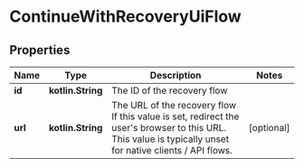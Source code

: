
# ContinueWithRecoveryUiFlow

## Properties
| Name | Type | Description | Notes |
| ------------ | ------------- | ------------- | ------------- |
| **id** | **kotlin.String** | The ID of the recovery flow |  |
| **url** | **kotlin.String** | The URL of the recovery flow  If this value is set, redirect the user&#39;s browser to this URL. This value is typically unset for native clients / API flows. |  [optional] |



